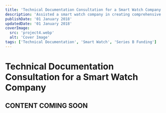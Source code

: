 ```yaml
---
title: 'Technical Documentation Consultation for a Smart Watch Company'
description: 'Assisted a smart watch company in creating comprehensive technical documentation to secure Series B funding.'
publishDate: '01 January 2018'
updatedDate: '01 January 2018'
coverImage:
  src: 'project4.webp'
  alt: 'Cover Image'
tags: ['Technical Documentation', 'Smart Watch', 'Series B Funding']
---
```


# Technical Documentation Consultation for a Smart Watch Company

## CONTENT COMING SOON